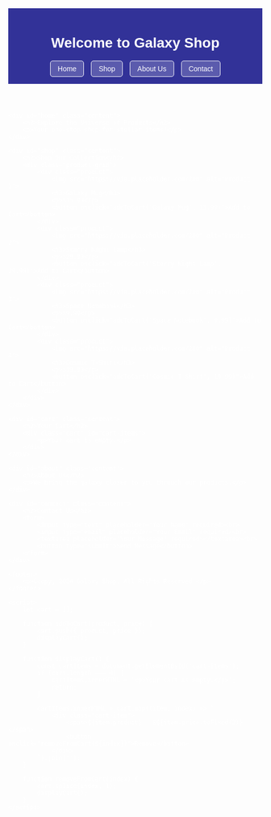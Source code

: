 <!DOCTYPE html>
<html lang="en">
<head>
    <meta charset="UTF-8">
    <meta name="viewport" content="width=device-width, initial-scale=1.0">
    <title>E-Commerce Website</title>
    <style>
        body {
            margin: 0;
            font-family: Arial, sans-serif;
            color: #fff;
            background: url('https://via.placeholder.com/1920x1080?text=Galaxy+Background') no-repeat center center fixed;
            background-size: cover;
        }
        header {
            background-color: rgba(0, 0, 128, 0.8);
            padding: 1em;
            text-align: center;
        }
        nav {
            display: flex;
            justify-content: center;
            gap: 1em;
        }
        nav a {
            color: #fff;
            text-decoration: none;
            padding: 0.5em 1em;
            border: 1px solid #fff;
            border-radius: 5px;
            background-color: rgba(255, 255, 255, 0.2);
        }
        nav a:hover {
            background-color: rgba(255, 255, 255, 0.4);
        }
        .content {
            padding: 2em;
            text-align: center;
        }
        .product-grid {
            display: grid;
            grid-template-columns: repeat(auto-fit, minmax(200px, 1fr));
            gap: 1em;
            padding: 2em;
        }
        .product {
            background-color: rgba(255, 255, 255, 0.2);
            border: 1px solid #fff;
            border-radius: 10px;
            padding: 1em;
            text-align: center;
        }
        .product img {
            max-width: 100%;
            border-radius: 10px;
        }
        .cart {
            background-color: rgba(0, 0, 128, 0.8);
            padding: 1em;
            margin: 2em;
            border-radius: 10px;
        }
        .cart-item {
            display: flex;
            justify-content: space-between;
            margin: 1em 0;
        }
        footer {
            background-color: rgba(0, 0, 128, 0.8);
            text-align: center;
            padding: 1em;
            position: fixed;
            bottom: 0;
            width: 100%;
        }
    </style>
</head>
<body>
    <header>
        <h1>Welcome to Galaxy Shop</h1>
        <nav>
            <a href="#home">Home</a>
            <a href="#shop">Shop</a>
            <a href="#about">About Us</a>
            <a href="#contact">Contact</a>
        </nav>
    </header>

    <div id="home" class="content">
        <h2>Explore the Universe of Products</h2>
        <p>Your one-stop shop for stellar items!</p>
    </div>

    <div id="shop" class="content">
        <h2>Shop Our Collection</h2>
        <div class="product-grid">
            <div class="product">
                <img src="https://via.placeholder.com/200" alt="Product 1">
                <h3>Galaxy Mug</h3>
                <p>$15.99</p>
                <button onclick="addToCart('Galaxy Mug', 15.99)">Add to Cart</button>
            </div>
            <div class="product">
                <img src="https://via.placeholder.com/200" alt="Product 2">
                <h3>Starry Night Lamp</h3>
                <p>$29.99</p>
                <button onclick="addToCart('Starry Night Lamp', 29.99)">Add to Cart</button>
            </div>
            <div class="product">
                <img src="https://via.placeholder.com/200" alt="Product 3">
                <h3>Space Notebook</h3>
                <p>$9.99</p>
                <button onclick="addToCart('Space Notebook', 9.99)">Add to Cart</button>
            </div>
            <div class="product">
                <img src="https://via.placeholder.com/200" alt="Product 4">
                <h3>Cosmic T-Shirt</h3>
                <p>$19.99</p>
                <button onclick="addToCart('Cosmic T-Shirt', 19.99)">Add to Cart</button>
            </div>
        </div>
    </div>

    <div id="cart" class="content">
        <h2>Your Cart</h2>
        <div class="cart" id="cart-items">
            <p>Your cart is empty.</p>
        </div>
    </div>

    <div id="about" class="content">
        <h2>About Us</h2>
        <p>We bring the galaxy closer to you through our products.</p>
    </div>

    <div id="contact" class="content">
        <h2>Contact Us</h2>
        <form>
            <input type="text" placeholder="Your Name" required><br>
            <input type="email" placeholder="Your Email" required><br>
            <textarea placeholder="Your Message" required></textarea><br>
            <button type="submit">Send Message</button>
        </form>
    </div>

    <footer>
        <p>&copy; 2024 Galaxy Shop. All Rights Reserved.</p>
    </footer>

    <script>
        let cart = [];

        function addToCart(product, price) {
            cart.push({ product, price });
            displayCart();
        }

        function displayCart() {
            const cartItems = document.getElementById('cart-items');
            if (cart.length === 0) {
                cartItems.innerHTML = '<p>Your cart is empty.</p>';
                return;
            }

            cartItems.innerHTML = cart.map((item, index) => `
                <div class="cart-item">
                    <span>${item.product} - $${item.price.toFixed(2)}</span>
                    <button onclick="removeFromCart(${index})">Remove</button>
                </div>
            `).join('');
        }

        function removeFromCart(index) {
            cart.splice(index, 1);
            displayCart();
        }
    </script>
</body>
</html>
